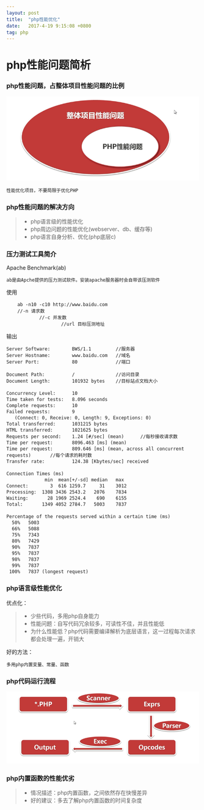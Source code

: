 ```yaml
---
layout: post
title:  "php性能优化"
date:   2017-4-19 9:15:08 +0800
tag: php
---
```


# php性能问题简析

### php性能问题，占整体项目性能问题的比例
![](/images/posts/php/proportion.png)

	性能优化项目，不要局限于优化PHP

### php性能问题的解决方向
> * php语言级的性能优化
> * php周边问题的性能优化(webserver、db、缓存等)
> * php语言自身分析、优化(php底层c)

### 压力测试工具简介
Apache Benchmark(ab)
    
    ab是由Apche提供的压力测试软件。安装apache服务器时会自带该压测软件


使用
```
    ab -n10 -c10 http://www.baidu.com
    //-n 请求数
            //-c 并发数
                    //url 目标压测地址
```

输出
```
Server Software:        BWS/1.1         //服务器
Server Hostname:        www.baidu.com   //域名
Server Port:            80              //端口

Document Path:          /               //访问目录
Document Length:        101932 bytes    //目标站点文档大小

Concurrency Level:      10              
Time taken for tests:   8.096 seconds
Complete requests:      10
Failed requests:        9
   (Connect: 0, Receive: 0, Length: 9, Exceptions: 0)
Total transferred:      1031215 bytes
HTML transferred:       1021625 bytes
Requests per second:    1.24 [#/sec] (mean)      //每秒接收请求数
Time per request:       8096.463 [ms] (mean)
Time per request:       809.646 [ms] (mean, across all concurrent requests)       //每个请求的耗时数
Transfer rate:          124.38 [Kbytes/sec] received

Connection Times (ms)
              min  mean[+/-sd] median   max
Connect:        3  616 1259.7     31    3012
Processing:  1308 3436 2543.2   2076    7834
Waiting:       28 1969 2524.4    690    6155
Total:       1349 4052 2784.7   5003    7837

Percentage of the requests served within a certain time (ms)
  50%   5003
  66%   5088
  75%   7343
  80%   7429
  90%   7837
  95%   7837
  98%   7837
  99%   7837
 100%   7837 (longest request)

```
### php语言级性能优化
优点化：
> * 少些代码，多用php自身能力
> * 性能问题：自写代码冗余较多，可读性不佳，并且性能低
> * 为什么性能低？php代码需要编译解析为底层语言，这一过程每次请求都会处理一遍，开销大

好的方法：
    
    多用php内置变量、常量、函数
    
### php代码运行流程

![](/images/posts/php/php1.png)

### php内置函数的性能优劣
> * 情况描述：php内置函数，之间依然存在快慢差异
> * 好的建议：多去了解php内置函数的时间复杂度